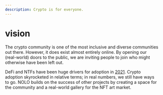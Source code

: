 ```yaml
---
description: Crypto is for everyone.
---
```


# vision

The crypto community is one of the most inclusive and diverse communities out there. However, it does exist almost entirely online. By opening our (real-world) doors to the public, we are inviting people to join who might otherwise have been left out.

DeFi and NTFs have been huge drivers for adoption in [2021](https://go.chainalysis.com/rs/503-FAP-074/images/Geography-of-Cryptocurrency-2021.pdf). Crypto adoption skyrocketed in relative terms; in real numbers, we still have ways to go. NOLO builds on the success of other projects by creating a space for the community and a real-world gallery for the NFT art market.
